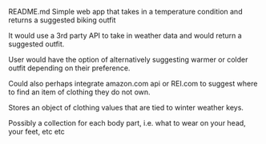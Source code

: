 README.md
Simple web app that takes in a temperature condition and returns a suggested biking outfit

It would use a 3rd party API to take in weather data and would return a suggested outfit.

User would have the option of alternatively suggesting warmer or colder outfit depending on their preference.

Could also perhaps integrate amazon.com api or REI.com to suggest where to find an item of clothing they do not own.

Stores an object of clothing values that are tied to winter weather keys.

Possibly a collection for each body part, i.e. what to wear on your head, your feet, etc etc

